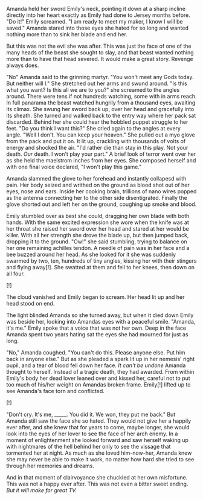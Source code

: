 <!-- everything below here will have to be rewritten to match other perspectives -->

<!-- after an epic battle -->

  Amanda held her sword Emily's neck, pointing it down at a sharp incline directly into her heart exactly as Emily had done to Jersey months before. "Do it!" Emily screamed. "I am ready to meet my maker, I know I will be saved." Amanda stared into those eyes she hated for so long and wanted nothing more than to sink her blade and end her.

  But this was not the evil she was after. This was just the face of one of the many heads of the beast she sought to slay, and that beast wanted nothing more than to have that head severed. It would make a great story. Revenge always does.

  "No" Amanda said to the grinning martyr. "You won\'t meet any Gods today. But neither will I." She stretched out her arms and swund around. "Is this what you want? Is this all we are to you?" she screamed to the angles around. There were tens if not hundreds watching, some with in arms reach. In full panarama the beast watched hungrily from a thousand eyes, awaiting its climax. She swung her sword back up, over her head and gracefully into its sheath. She turned and walked back to the entry way where her pack sat discarded. Behind her she could hear the hobbled puppet struggle to her feet. "Do you think I want this?" She cried again to the angles at every angle. "Well I don\'t. You can keep your heaven." She pulled out a myo glove from the pack and put it on. It lit up, crackling with thousands of volts of energy and shocked the air. "I\'d rather die than stay in this play. Not your death. *Our* death. I won\'t play your part." A brief look of terror went over her as she held the maelstrom inches from her eyes. She composed herself and with one final voice declared, "I won\'t play this game."

  Amanda slammed the glove to her forehead and instantly collapesd with pain. Her body seized and writhed on the ground as blood shot out of her eyes, nose and ears. Inside her cooking brain, trillions of nano wires popped as the antenna connecting her to the other side disentigrated. Finally the glove shorted out and left her on the ground, coughing up smoke and blood.

  Emily stumbled over as best she could, dragging her own blade with both hands. With the same excited expression she wore when the knife was at her throat she raised her sword over her head and stared at her would be killer. With all her strength she drove the blade up, but then jumped back, dropping it to the ground. "Ow!" she said stumbling, trying to balance on her one remaining achilles tendon. A needle of pain was in her face and a bee buzzed around her head. As she looked for it she was suddenly swarmed by two, ten, hundreds of tiny angles, kissing her with their stingers and flying away[!]. She swatted at them and fell to her knees, then down on all four.

[!] <!-- it should be noted elsewhre that this is how they implant wifi nodes thorughout the city -->

  The cloud vanished and Emily began to scream. Her head lit up and her head stood on end.

  The light blinded Amanda so she turned away, but when it died down Emily was beside her, looking into Amandas eyes with a peaceful smile. "Amanda, it\'s me." Emily spoke that a voice that was not her own. Deep in the face Amanda spent two years hating sat the eyes she had mourned for just as long.

  "No," Amanda coughed. "You can\'t do this. Please anyone else. Put him back in anyone else." But as she pleaded a spark lit up in her nemesis\' right pupil, and a tear of blood fell down her face. *It can\'t be undone* Amanda thought to herself. Instead of a tragic death, they had awarded. From within Emily\'s body her dead lover leaned over and kissed her, careful not to put too much of his/her weight on Amandas broken frame. Emily[!] lifted up to see Amanda\'s face torn and conflicted.

[!]<!-- start calling Emily by Amanda's lovers name... It'll have to be an androgenous name. Maybe a more girly name to make it weird that a boy has that name throughout the boom -->

  "Don\'t cry. It\'s me, _____. You did it. We won, they put me back." But Amanda still saw the face she so hated. They would not give her a happily ever after, and she knew that for years to come, maybe longer, she would look into the eyes of her lover to see the face of her arch enemy. In a moment of enlightenment she looked forward and saw herself waking up with nightmares of the hell behind her only to see the vissage that tormented her at night. As much as she loved him-now-her, Amanda knew she may never be able to make it work, no matter how hard she tried to see through her memories and dreams.

  And in that moment of clairvoyance she chuckled at her own misfortune. This was not a happy ever after. This was not even a bitter sweet ending. *But it will make for great TV.*
